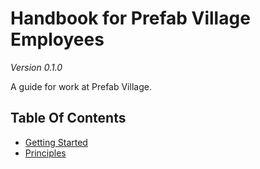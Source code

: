 # Handbook for Prefab Village Employees

*Version 0.1.0*

A guide for work at Prefab Village.

## Table Of Contents

- [Getting Started](https://github.com/prefabvillage/handbook/blob/master/getting-started.md)
- [Principles](https://github.com/prefabvillage/handbook/blob/master/principles.md)
